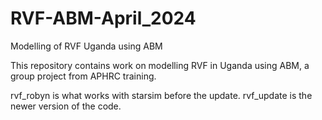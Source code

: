 # RVF-ABM-April_2024
Modelling of RVF Uganda using ABM

This repository contains work on modelling RVF in Uganda using ABM, a group project from APHRC training.

rvf_robyn is what works with starsim before the update.
rvf_update is the newer version of the code.
